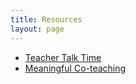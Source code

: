```yaml
---
title: Resources
layout: page
---
```


* [Teacher Talk Time](./activities/teacher_talk_time)
* [Meaningful Co-teaching](https://docs.google.com/document/d/1zduqAhzTkHJVKxSE5zs5Ek66Kg_bd4tTpdq5OdzEaxA/edit?usp=sharing)


